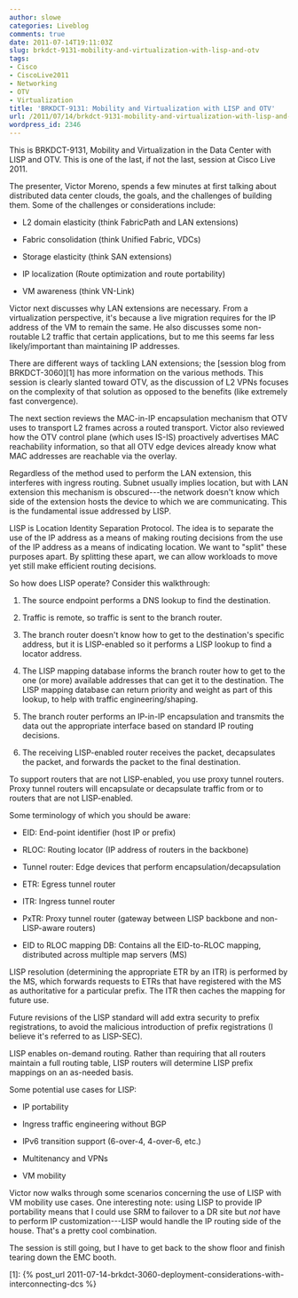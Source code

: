 ```yaml
---
author: slowe
categories: Liveblog
comments: true
date: 2011-07-14T19:11:03Z
slug: brkdct-9131-mobility-and-virtualization-with-lisp-and-otv
tags:
- Cisco
- CiscoLive2011
- Networking
- OTV
- Virtualization
title: 'BRKDCT-9131: Mobility and Virtualization with LISP and OTV'
url: /2011/07/14/brkdct-9131-mobility-and-virtualization-with-lisp-and-otv/
wordpress_id: 2346
---
```


This is BRKDCT-9131, Mobility and Virtualization in the Data Center with LISP and OTV. This is one of the last, if not the last, session at Cisco Live 2011.

The presenter, Victor Moreno, spends a few minutes at first talking about distributed data center clouds, the goals, and the challenges of building them. Some of the challenges or considerations include:

* L2 domain elasticity (think FabricPath and LAN extensions)

* Fabric consolidation (think Unified Fabric, VDCs)

* Storage elasticity (think SAN extensions)

* IP localization (Route optimization and route portability)

* VM awareness (think VN-Link)

Victor next discusses why LAN extensions are necessary. From a virtualization perspective, it's because a live migration requires for the IP address of the VM to remain the same. He also discusses some non-routable L2 traffic that certain applications, but to me this seems far less likely/important than maintaining IP addresses.

There are different ways of tackling LAN extensions; the [session blog from BRKDCT-3060][1] has more information on the various methods. This session is clearly slanted toward OTV, as the discussion of L2 VPNs focuses on the complexity of that solution as opposed to the benefits (like extremely fast convergence).

The next section reviews the MAC-in-IP encapsulation mechanism that OTV uses to transport L2 frames across a routed transport. Victor also reviewed how the OTV control plane (which uses IS-IS) proactively advertises MAC reachability information, so that all OTV edge devices already know what MAC addresses are reachable via the overlay.

Regardless of the method used to perform the LAN extension, this interferes with ingress routing. Subnet usually implies location, but with LAN extension this mechanism is obscured---the network doesn't know which side of the extension hosts the device to which we are communicating. This is the fundamental issue addressed by LISP.

LISP is Location Identity Separation Protocol. The idea is to separate the use of the IP address as a means of making routing decisions from the use of the IP address as a means of indicating location. We want to "split" these purposes apart. By splitting these apart, we can allow workloads to move yet still make efficient routing decisions.

So how does LISP operate? Consider this walkthrough:

1. The source endpoint performs a DNS lookup to find the destination.

2. Traffic is remote, so traffic is sent to the branch router.

3. The branch router doesn't know how to get to the destination's specific address, but it is LISP-enabled so it performs a LISP lookup to find a locator address.

4. The LISP mapping database informs the branch router how to get to the one (or more) available addresses that can get it to the destination. The LISP mapping database can return priority and weight as part of this lookup, to help with traffic engineering/shaping.

5. The branch router performs an IP-in-IP encapsulation and transmits the data out the appropriate interface based on standard IP routing decisions.

6. The receiving LISP-enabled router receives the packet, decapsulates the packet, and forwards the packet to the final destination.

To support routers that are not LISP-enabled, you use proxy tunnel routers. Proxy tunnel routers will encapsulate or decapsulate traffic from or to routers that are not LISP-enabled.

Some terminology of which you should be aware:

* EID: End-point identifier (host IP or prefix)

* RLOC: Routing locator (IP address of routers in the backbone)

* Tunnel router: Edge devices that perform encapsulation/decapsulation

* ETR: Egress tunnel router

* ITR: Ingress tunnel router

* PxTR: Proxy tunnel router (gateway between LISP backbone and non-LISP-aware routers)

* EID to RLOC mapping DB: Contains all the EID-to-RLOC mapping, distributed across multiple map servers (MS)

LISP resolution (determining the appropriate ETR by an ITR) is performed by the MS, which forwards requests to ETRs that have registered with the MS as authoritative for a particular prefix. The ITR then caches the mapping for future use.

Future revisions of the LISP standard will add extra security to prefix registrations, to avoid the malicious introduction of prefix registrations (I believe it's referred to as LISP-SEC).

LISP enables on-demand routing. Rather than requiring that all routers maintain a full routing table, LISP routers will determine LISP prefix mappings on an as-needed basis.

Some potential use cases for LISP:

* IP portability

* Ingress traffic engineering without BGP

* IPv6 transition support (6-over-4, 4-over-6, etc.)

* Multitenancy and VPNs

* VM mobility

Victor now walks through some scenarios concerning the use of LISP with VM mobility use cases. One interesting note: using LISP to provide IP portability means that I could use SRM to failover to a DR site but _not_ have to perform IP customization---LISP would handle the IP routing side of the house. That's a pretty cool combination.

The session is still going, but I have to get back to the show floor and finish tearing down the EMC booth.

[1]: {% post_url 2011-07-14-brkdct-3060-deployment-considerations-with-interconnecting-dcs %}
